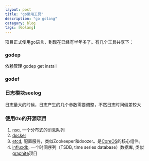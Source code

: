 ```yaml
---
layout: post
title: "go常用工具"
description: "go golang"
category: blog
tags: [Golang]
---
```



项目正式使用go语言，到现在已经有半年多了。有几个工具共享下：

### godep
依赖管理
godep get install

### godef 


### 日志模块seelog
日志量大的时候，日志产生的几个参数需要调整，不然日志时间偏差较大


### 使用Go的开源项目
1. [nsq](http://github.com/bitly/nsq), 一个分布式的消息队列
2. [docker](http://www.docker.io)
3. [etcd](https://github.com/coreos/etcd), 配置服务，类似Zookeeper和doozer。是[CoreOS](https://coreos.com/)的核心组件。
4. [influxdb](http://influxdb.com/), 一个时间序列（TSDB, time series database）数据库, 类似[graphite](/blog/2014/12/01/graphing-in-graphite/)项目

